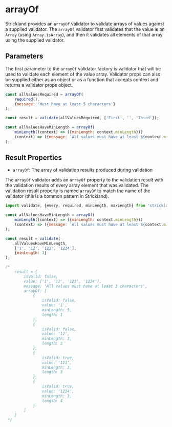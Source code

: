 # arrayOf

Strickland provides an `arrayOf` validator to validate arrays of values against a supplied validator. The `arrayOf` validator first validates that the value is an `Array` (using `Array.isArray`), and then it validates all elements of that array using the supplied validator.

## Parameters

The first parameter to the `arrayOf` validator factory is validator that will be used to validate each element of the value array. Validator props can also be supplied either as an object or as a function that accepts context and returns a validator props object.

``` jsx
const allValuesRequired = arrayOf(
    required(),
    {message: 'Must have at least 5 characters'}
);

const result = validate(allValuesRequired, ['First', '', 'Third']);

const allValuesHaveMinLength = arrayOf(
    minLength((context) => ({minLength: context.minLength}))
    (context) => ({message: `All values must have at least ${context.minLength} characters`})
);
```

## Result Properties

* `arrayOf`: The array of validation results produced during validation

The `arrayOf` validator adds an `arrayOf` property to the validation result with the validation results of every array element that was validated. The validation result property is named `arrayOf` to match the name of the validator (this is a common pattern in Strickland).

``` jsx
import validate, {every, required, minLength, maxLength} from 'strickland';

const allValuesHaveMinLength = arrayOf(
    minLength((context) => ({minLength: context.minLength}))
    (context) => ({message: `All values must have at least ${context.minLength} characters`})
);

const result = validate(
    allValuesHaveMinLength,
    ['1', '12', '123', '1234'],
    {minLength: 3}
);

/*
    result = {
        isValid: false,
        value: ['1', '12', '123', '1234'],
        message: 'All values must have at least 3 characters',
        arrayOf: [
            {
                isValid: false,
                value: '1',
                minLength: 3,
                length: 1
            },
            {
                isValid: false,
                value: '12',
                minLength: 3,
                length: 2
            },
            {
                isValid: true,
                value: '123',
                minLength: 3,
                length: 3
            },
            {
                isValid: true,
                value: '1234',
                minLength: 3,
                length: 4
            }
        ]
    }
 */
```

